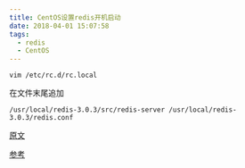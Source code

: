 ```yaml
---
title: CentOS设置redis开机启动
date: 2018-04-01 15:07:58
tags:
  - redis
  - CentOS
---
```


```
vim /etc/rc.d/rc.local
```

在文件末尾追加

```
/usr/local/redis-3.0.3/src/redis-server /usr/local/redis-3.0.3/redis.conf
```

[原文](https://blog.csdn.net/lishirong/article/details/53101513)

[参考](https://blog.csdn.net/wzq793957419/article/details/55102783)
